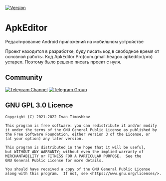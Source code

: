 [![Version](https://img.shields.io/badge/AB-1.12.0-blue.svg?style=flat-square)](https://github.com/TimScriptov/ApkEditor)

# ApkEditor

   Редактирование Android приложений на мобильном устройстве

   Проект находится в разработке, буду писать код в свободное время от основной работы. Код ApkEditor Pro(com.gmail.heagoo.apkeditor/pro) устарел. Поэтому было решено писать проект с нуля.

## Community

[![Telegram Channel](https://img.shields.io/badge/Telegram-Channel-blue.svg?style=flat-square)](https://t.me/apkeditor2021)
[![Telegram Group](https://img.shields.io/badge/Telegram-Group-blue.svg?style=flat-square)](https://t.me/dexprotect)

## GNU GPL 3.0 Licence

    Copyright (C) 2021-2022 Ivan Timashkov

    This program is free software: you can redistribute it and/or modify
    it under the terms of the GNU General Public License as published by
    the Free Software Foundation, either version 3 of the License, or
    (at your option) any later version.

    This program is distributed in the hope that it will be useful,
    but WITHOUT ANY WARRANTY; without even the implied warranty of
    MERCHANTABILITY or FITNESS FOR A PARTICULAR PURPOSE.  See the
    GNU General Public License for more details.

    You should have received a copy of the GNU General Public License
    along with this program.  If not, see <https://www.gnu.org/licenses/>.
